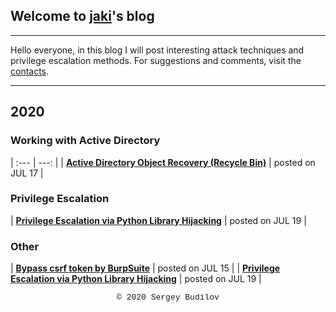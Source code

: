 ## Welcome to [jaki](about.md)'s blog
---

Hello everyone, in this blog I will post interesting attack techniques and privilege escalation methods. For suggestions and comments, visit the [contacts](about.md).

---

## 2020

### Working with Active Directory

| :--- | ---: |
| **[Active Directory Object Recovery (Recycle Bin)](ad-recycle-bin.md)** | posted on JUL 17 |


### Privilege Escalation

| **[Privilege Escalation via Python Library Hijacking](python_lib_hijacking.md)** | posted on JUL 19 |

### Other

| **[Bypass csrf token by BurpSuite](csfr-bypass-burpsuite.md)** | posted on JUL 15 |
| **[Privilege Escalation via Python Library Hijacking](python_lib_hijacking.md)** | posted on JUL 19 |

<style type="text/css">
 .block1 { 
  font-family: Lucida Console, Courier, monospace;
  font-size: small;
  text-align: center;
   } 
</style>
<div class="block1">&copy; 2020 Sergey Budilov</div>